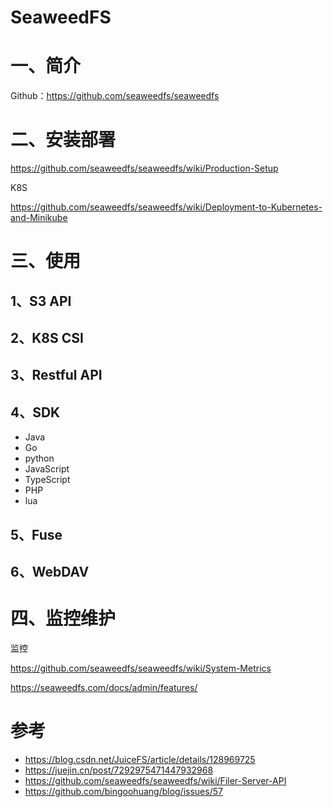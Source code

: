 # SeaweedFS

# 一、简介

Github：https://github.com/seaweedfs/seaweedfs

# 二、安装部署

https://github.com/seaweedfs/seaweedfs/wiki/Production-Setup

K8S

https://github.com/seaweedfs/seaweedfs/wiki/Deployment-to-Kubernetes-and-Minikube

# 三、使用

## 1、S3 API

## 2、K8S CSI

## 3、Restful API

## 4、SDK

- Java
- Go
- python
- JavaScript
- TypeScript
- PHP
- lua

## 5、Fuse

## 6、WebDAV

# 四、监控维护

监控

https://github.com/seaweedfs/seaweedfs/wiki/System-Metrics


https://seaweedfs.com/docs/admin/features/


# 参考

- https://blog.csdn.net/JuiceFS/article/details/128969725
- https://juejin.cn/post/7292975471447932968
- https://github.com/seaweedfs/seaweedfs/wiki/Filer-Server-API
- https://github.com/bingoohuang/blog/issues/57